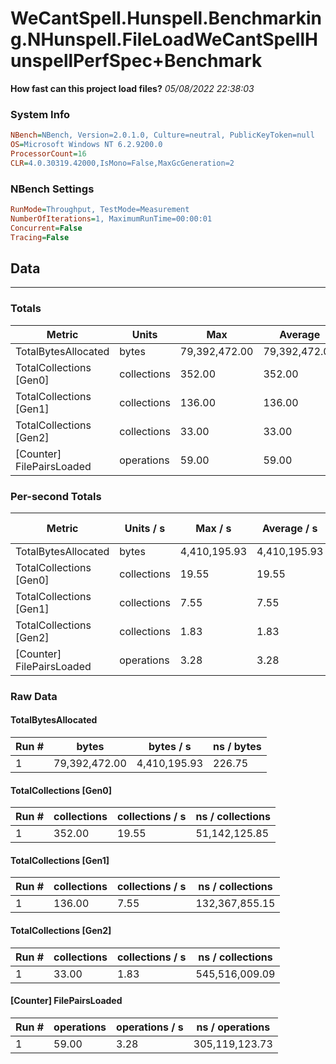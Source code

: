 ﻿# WeCantSpell.Hunspell.Benchmarking.NHunspell.FileLoadWeCantSpellHunspellPerfSpec+Benchmark
__How fast can this project load files?__
_05/08/2022 22:38:03_
### System Info
```ini
NBench=NBench, Version=2.0.1.0, Culture=neutral, PublicKeyToken=null
OS=Microsoft Windows NT 6.2.9200.0
ProcessorCount=16
CLR=4.0.30319.42000,IsMono=False,MaxGcGeneration=2
```

### NBench Settings
```ini
RunMode=Throughput, TestMode=Measurement
NumberOfIterations=1, MaximumRunTime=00:00:01
Concurrent=False
Tracing=False
```

## Data
-------------------

### Totals
|          Metric |           Units |             Max |         Average |             Min |          StdDev |
|---------------- |---------------- |---------------- |---------------- |---------------- |---------------- |
|TotalBytesAllocated |           bytes |   79,392,472.00 |   79,392,472.00 |   79,392,472.00 |            0.00 |
|TotalCollections [Gen0] |     collections |          352.00 |          352.00 |          352.00 |            0.00 |
|TotalCollections [Gen1] |     collections |          136.00 |          136.00 |          136.00 |            0.00 |
|TotalCollections [Gen2] |     collections |           33.00 |           33.00 |           33.00 |            0.00 |
|[Counter] FilePairsLoaded |      operations |           59.00 |           59.00 |           59.00 |            0.00 |

### Per-second Totals
|          Metric |       Units / s |         Max / s |     Average / s |         Min / s |      StdDev / s |
|---------------- |---------------- |---------------- |---------------- |---------------- |---------------- |
|TotalBytesAllocated |           bytes |    4,410,195.93 |    4,410,195.93 |    4,410,195.93 |            0.00 |
|TotalCollections [Gen0] |     collections |           19.55 |           19.55 |           19.55 |            0.00 |
|TotalCollections [Gen1] |     collections |            7.55 |            7.55 |            7.55 |            0.00 |
|TotalCollections [Gen2] |     collections |            1.83 |            1.83 |            1.83 |            0.00 |
|[Counter] FilePairsLoaded |      operations |            3.28 |            3.28 |            3.28 |            0.00 |

### Raw Data
#### TotalBytesAllocated
|           Run # |           bytes |       bytes / s |      ns / bytes |
|---------------- |---------------- |---------------- |---------------- |
|               1 |   79,392,472.00 |    4,410,195.93 |          226.75 |

#### TotalCollections [Gen0]
|           Run # |     collections | collections / s |ns / collections |
|---------------- |---------------- |---------------- |---------------- |
|               1 |          352.00 |           19.55 |   51,142,125.85 |

#### TotalCollections [Gen1]
|           Run # |     collections | collections / s |ns / collections |
|---------------- |---------------- |---------------- |---------------- |
|               1 |          136.00 |            7.55 |  132,367,855.15 |

#### TotalCollections [Gen2]
|           Run # |     collections | collections / s |ns / collections |
|---------------- |---------------- |---------------- |---------------- |
|               1 |           33.00 |            1.83 |  545,516,009.09 |

#### [Counter] FilePairsLoaded
|           Run # |      operations |  operations / s | ns / operations |
|---------------- |---------------- |---------------- |---------------- |
|               1 |           59.00 |            3.28 |  305,119,123.73 |


